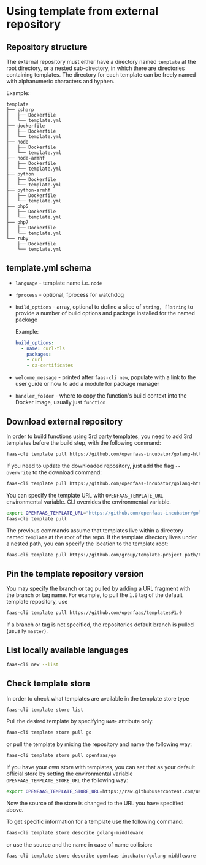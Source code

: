 # Using template from external repository

## Repository structure

The external repository must either have a directory named ```template``` at the root directory, or a nested sub-directory, 
in which there are directories containing templates. The directory for each template can be freely named with alphanumeric 
characters and hyphen.

Example:

```
template
├── csharp
│   ├── Dockerfile
│   └── template.yml
├── dockerfile
│   ├── Dockerfile
│   └── template.yml
├── node
│   ├── Dockerfile
│   └── template.yml
├── node-armhf
│   ├── Dockerfile
│   └── template.yml
├── python
│   ├── Dockerfile
│   └── template.yml
├── python-armhf
│   ├── Dockerfile
│   └── template.yml
├── php5
│   ├── Dockerfile
│   └── template.yml
├── php7
│   ├── Dockerfile
│   └── template.yml
└── ruby
    ├── Dockerfile
    └── template.yml
```

## template.yml schema

* `language` - template name i.e. `node`
* `fprocess` - optional, fprocess for watchdog
* `build_options` - array, optional to define a slice of `string, []string` to provide a number of build options and package installed for the named package

    Example:

    ```yaml
    build_options:
      - name: curl-tls
        packages:
        - curl
        - ca-certificates
    ```
* `welcome_message` - printed after `faas-cli new`, populate with a link to the user guide or how to add a module for package manager
* `handler_folder` - where to copy the function's build context into the Docker image, usually just `function`


## Download external repository

In order to build functions using 3rd party templates, you need to add 3rd templates before the build step, with the following command:

```bash
faas-cli template pull https://github.com/openfaas-incubator/golang-http-template
```

If you need to update the downloaded repository, just add the flag `--overwrite` to the download command:

```bash
faas-cli template pull https://github.com/openfaas-incubator/golang-http-template --override
```

You can specify the template URL with `OPENFAAS_TEMPLATE_URL` environmental variable. CLI overrides the environmental variable.

```bash
export OPENFAAS_TEMPLATE_URL="https://github.com/openfaas-incubator/golang-http-template"
faas-cli template pull
```

The previous commands assume that templates live within a directory named ```template``` at the root of the repo. 
If the template directory lives under a nested path, you can specify the location to the template root:

```bash
faas-cli template pull https://github.com/group/template-project path/to/template
```


## Pin the template repository version

You may specify the branch or tag pulled by adding a URL fragment with the branch or tag name. For example, to pull the `1.0` tag of the default template repository, use

```bash
faas-cli template pull https://github.com/openfaas/templates#1.0
```

If a branch or tag is not specified, the repositories default branch is pulled (usually `master`).


## List locally available languages

```bash
faas-cli new --list
```

## Check template store

In order to check what templates are available in the template store type

```bash
faas-cli template store list
```

Pull the desired template by specifying `NAME` attribute only:

```bash
faas-cli template store pull go
```

or pull the template by mixing the repository and name the following way:

```bash
faas-cli template store pull openfaas/go
```

If you have your own store with templates, you can set that as your default official store by setting the environmental variable `OPENFAAS_TEMPLATE_STORE_URL` the following way:

```bash
export OPENFAAS_TEMPLATE_STORE_URL=https://raw.githubusercontent.com/user/openfaas-templates/templates.json
```

Now the source of the store is changed to the URL you have specified above.

To get specific information for a template use the following command:

```bash
faas-cli template store describe golang-middleware
```

or use the source and the name in case of name collision:

```bash
faas-cli template store describe openfaas-incubator/golang-middleware
```
